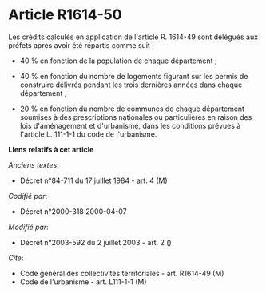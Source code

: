 # Article R1614-50

Les crédits calculés en application de l'article R. 1614-49 sont délégués aux préfets après avoir été répartis comme suit :

- 40 % en fonction de la population de chaque département ;

- 40 % en fonction du nombre de logements figurant sur les permis de construire délivrés pendant les trois dernières années
dans chaque département ;

- 20 % en fonction du nombre de communes de chaque département soumises à des prescriptions nationales ou particulières en
raison des lois d'aménagement et d'urbanisme, dans les conditions prévues à l'article L. 111-1-1 du code de l'urbanisme.

**Liens relatifs à cet article**

_Anciens textes_:

  - Décret n°84-711 du 17 juillet 1984 - art. 4 (M)

_Codifié par_:

  - Décret n°2000-318 2000-04-07

_Modifié par_:

  - Décret n°2003-592 du 2 juillet 2003 - art. 2 ()

_Cite_:

  - Code général des collectivités territoriales - art. R1614-49 (M)
  - Code de l'urbanisme - art. L111-1-1 (M)
